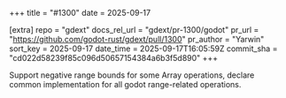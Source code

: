 +++
title = "#1300"
date = 2025-09-17

[extra]
repo = "gdext"
docs_rel_url = "gdext/pr-1300/godot"
pr_url = "https://github.com/godot-rust/gdext/pull/1300"
pr_author = "Yarwin"
sort_key = 2025-09-17
date_time = 2025-09-17T16:05:59Z
commit_sha = "cd022d58239f85c096d50657154384a6b3f5d890"
+++

Support negative range bounds for some Array operations, declare common implementation for all godot range-related operations.

